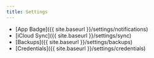 ```yaml
---
title: Settings
---
```


- [App Badge]({{ site.baseurl }}/settings/notifications)
- [iCloud Sync]({{ site.baseurl }}/settings/sync)
- [Backups]({{ site.baseurl }}/settings/backups)
- [Credentials]({{ site.baseurl }}/settings/credentials)
